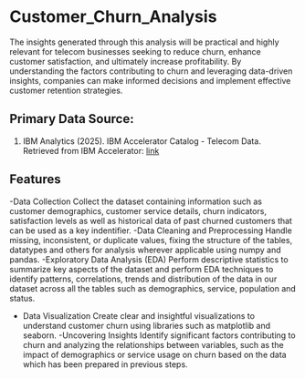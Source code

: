 # Customer_Churn_Analysis
The insights generated through this analysis will be practical and highly relevant for telecom businesses
seeking to reduce churn, enhance customer satisfaction, and ultimately increase profitability. By
understanding the factors contributing to churn and leveraging data-driven insights, companies can
make informed decisions and implement effective customer retention strategies.

## Primary Data Source:
1. IBM Analytics (2025). IBM Accelerator Catalog - Telecom Data. Retrieved from IBM
Accelerator: [link](https://accelerator.ca.analytics.ibm.com/bi/?perspective=authoring&pathRef=.public_folders%2FIBM%2BAccelerator%2BCatalog%2FContent%2FDAT00148&id=i9710CF25EF75468D95FFFC7D57D45204&objRef=i9710CF25EF75468D95FFFC7D57D45204&action=run&format=HTML&cmPropStr=%7B%22id%22%3A%22i9710CF25EF75468D95FFFC7D57D45204%22%2C%22type%22%3A%22reportView%22%2C%22defaultName%22%3A%22DAT00148%22%2C%22permissions%22%3A%5B%22execute%22%2C%22read%22%2C%22traverse%22%5D%7D)

## Features
-Data Collection
Collect the dataset containing information such as customer demographics, customer service details, churn indicators,
satisfaction levels as well as historical data of past churned customers that can be used as a key indentifier.
-Data Cleaning and Preprocessing
Handle missing, inconsistent, or duplicate values, fixing the structure of the tables, datatypes and
others for analysis wherever applicable using numpy and pandas.
-Exploratory Data Analysis (EDA)
Perform descriptive statistics to summarize key aspects of the dataset and perform EDA techniques to identify patterns,
correlations, trends and distribution of the data in our dataset across all the tables such as demographics, service, population and status.
- Data Visualization
Create clear and insightful visualizations to understand customer churn using libraries such as matplotlib and seaborn.
-Uncovering Insights
Identify significant factors contributing to churn and analyzing the relationships between variables,
such as the impact of demographics or service usage on churn based on the data which has been prepared in previous steps.
